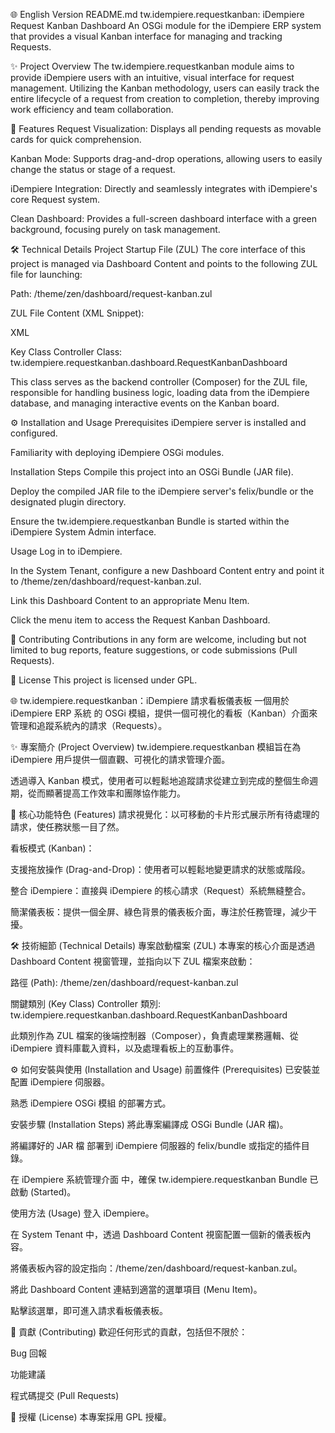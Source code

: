 🌐 English Version README.md
tw.idempiere.requestkanban: iDempiere Request Kanban Dashboard
An OSGi module for the iDempiere ERP system that provides a visual Kanban interface for managing and tracking Requests.

✨ Project Overview
The tw.idempiere.requestkanban module aims to provide iDempiere users with an intuitive, visual interface for request management. Utilizing the Kanban methodology, users can easily track the entire lifecycle of a request from creation to completion, thereby improving work efficiency and team collaboration.

🚀 Features
Request Visualization: Displays all pending requests as movable cards for quick comprehension.

Kanban Mode: Supports drag-and-drop operations, allowing users to easily change the status or stage of a request.

iDempiere Integration: Directly and seamlessly integrates with iDempiere's core Request system.

Clean Dashboard: Provides a full-screen dashboard interface with a green background, focusing purely on task management.

🛠️ Technical Details
Project Startup File (ZUL)
The core interface of this project is managed via Dashboard Content and points to the following ZUL file for launching:

Path: /theme/zen/dashboard/request-kanban.zul

ZUL File Content (XML Snippet):

XML

<zk xmlns:n="native">
 <window id="requestkanban" border="none" width="100%" height="100%" 
          style="background-color:green"  
          use="tw.idempiere.requestkanban.dashboard.RequestKanbanDashboard">
  </window>
</zk>
Key Class
Controller Class: tw.idempiere.requestkanban.dashboard.RequestKanbanDashboard

This class serves as the backend controller (Composer) for the ZUL file, responsible for handling business logic, loading data from the iDempiere database, and managing interactive events on the Kanban board.

⚙️ Installation and Usage
Prerequisites
iDempiere server is installed and configured.

Familiarity with deploying iDempiere OSGi modules.

Installation Steps
Compile this project into an OSGi Bundle (JAR file).

Deploy the compiled JAR file to the iDempiere server's felix/bundle or the designated plugin directory.

Ensure the tw.idempiere.requestkanban Bundle is started within the iDempiere System Admin interface.

Usage
Log in to iDempiere.

In the System Tenant, configure a new Dashboard Content entry and point it to /theme/zen/dashboard/request-kanban.zul.

Link this Dashboard Content to an appropriate Menu Item.

Click the menu item to access the Request Kanban Dashboard.

🤝 Contributing
Contributions in any form are welcome, including but not limited to bug reports, feature suggestions, or code submissions (Pull Requests).

📜 License
This project is licensed under GPL.


🌐 tw.idempiere.requestkanban：iDempiere 請求看板儀表板
一個用於 iDempiere ERP 系統 的 OSGi 模組，提供一個可視化的看板（Kanban）介面來管理和追蹤系統內的請求（Requests）。

✨ 專案簡介 (Project Overview)
tw.idempiere.requestkanban 模組旨在為 iDempiere 用戶提供一個直觀、可視化的請求管理介面。

透過導入 Kanban 模式，使用者可以輕鬆地追蹤請求從建立到完成的整個生命週期，從而顯著提高工作效率和團隊協作能力。

🚀 核心功能特色 (Features)
請求視覺化：以可移動的卡片形式展示所有待處理的請求，使任務狀態一目了然。

看板模式 (Kanban)：

支援拖放操作 (Drag-and-Drop)：使用者可以輕鬆地變更請求的狀態或階段。

整合 iDempiere：直接與 iDempiere 的核心請求（Request）系統無縫整合。

簡潔儀表板：提供一個全屏、綠色背景的儀表板介面，專注於任務管理，減少干擾。

🛠️ 技術細節 (Technical Details)
專案啟動檔案 (ZUL)
本專案的核心介面是透過 Dashboard Content 視窗管理，並指向以下 ZUL 檔案來啟動：

路徑 (Path): /theme/zen/dashboard/request-kanban.zul

關鍵類別 (Key Class)
Controller 類別: tw.idempiere.requestkanban.dashboard.RequestKanbanDashboard

此類別作為 ZUL 檔案的後端控制器（Composer），負責處理業務邏輯、從 iDempiere 資料庫載入資料，以及處理看板上的互動事件。

⚙️ 如何安裝與使用 (Installation and Usage)
前置條件 (Prerequisites)
已安裝並配置 iDempiere 伺服器。

熟悉 iDempiere OSGi 模組 的部署方式。

安裝步驟 (Installation Steps)
將此專案編譯成 OSGi Bundle (JAR 檔)。

將編譯好的 JAR 檔 部署到 iDempiere 伺服器的 felix/bundle 或指定的插件目錄。

在 iDempiere 系統管理介面 中，確保 tw.idempiere.requestkanban Bundle 已啟動 (Started)。

使用方法 (Usage)
登入 iDempiere。

在 System Tenant 中，透過 Dashboard Content 視窗配置一個新的儀表板內容。

將儀表板內容的設定指向：/theme/zen/dashboard/request-kanban.zul。

將此 Dashboard Content 連結到適當的選單項目 (Menu Item)。

點擊該選單，即可進入請求看板儀表板。

🤝 貢獻 (Contributing)
歡迎任何形式的貢獻，包括但不限於：

Bug 回報

功能建議

程式碼提交 (Pull Requests)

📜 授權 (License)
本專案採用 GPL 授權。
